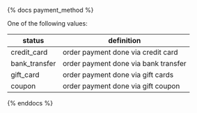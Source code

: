 {% docs payment_method %}

One of the following values: 

| status         | definition                                       |
|----------------|--------------------------------------------------|
| credit_card    | order payment done via credit card               |
| bank_transfer  | order payment done via bank transfer             |
| gift_card      | order payment done via gift cards                |
| coupon         | order payment done via gift coupon               | 

{% enddocs %}